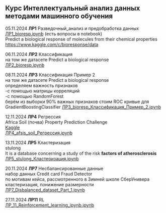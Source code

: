 ## Курс Интеллектуальный анализ данных методами машинного обучения

05.11.2024 **ЛР1** Разведочный_анализ и предобработка данных  
[ЛР1_bioresp.ipynb](./ЛР1_bioresp.ipynb) (есть вопросы в notebook)  
Predict a biological response of molecules from their chemical properties  
https://www.kaggle.com/c/bioresponse/data

06.11.2024 **ЛР2** Классификация  
на том же датасете Predict a biological response  
[ЛР2_bioresp.ipynb](./ЛР2_bioresp.ipynb)

08.11.2024 **ЛР3** Классификация Пример 2  
на том же датасете Predict a biological response  
определяем важность признаков  
-c помощью матрицы корреляций  
-с помощью RandomForest  
берём из выборки 90% важных признаков
стоим ROC кривые для GradientBoostingClassifier
[ЛР3_bioresp_Классификация_Пример_2.ipynb](./ЛР3_bioresp_Классификация_Пример_2.ipynb)

12.11.2024 **ЛР4** Регрессия  
Africa Soil (почва) Property Prediction Challenge  
[Kaggle](https://www.kaggle.com/competitions/afsis-soil-properties/)  
[ЛР4_afsis_soil_Регрессия.ipynb](./ЛР4_afsis_soil_Регрессия.ipynb)

13.11.2024 **ЛР5** Кластеризация  
stulong  
It is a database concerning a study of the risk **factors of atherosclerosis**  
[ЛР5_stulong_Кластеризация.ipynb](./ЛР5_stulong_Кластеризация.ipynb)

20.11.2024 **ЛР7** Несбалансированные данные  
набор данных Credit card Fraud Detector  
по мотивам кейса, рассмотренного в Зимней школе СберУнивера  
кластеризация, понижение размерности  
[ЛР7_Disbalanced_dataset_Part_1.ipynb](./ЛР7_Disbalanced_dataset_Part_1.ipynb)

27.11.2024 **ЛР11** RL  
[ЛР_11_Reinforcement_learning_ipynb.ipynb](./ЛР_11_Reinforcement_learning_ipynb.ipynb)